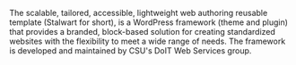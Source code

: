 The scalable, tailored, accessible, lightweight web authoring reusable template (Stalwart for short), is a WordPress framework (theme and plugin) that provides a branded, block-based solution for creating standardized websites with the flexibility to meet a wide range of needs. The framework is developed and maintained by CSU's DoIT Web Services group.
